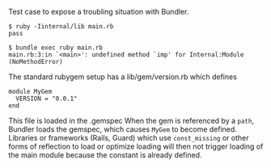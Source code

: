 Test case to expose a troubling situation with Bundler.

    $ ruby -Iinternal/lib main.rb
    pass

    $ bundle exec ruby main.rb
    main.rb:3:in `<main>': undefined method `imp' for Internal:Module (NoMethodError)

The standard rubygem setup has a lib/gem/version.rb which defines

    module MyGem
      VERSION = "0.0.1"
    end

This file is loaded in the .gemspec  When the gem is referenced by a `path`, Bundler loads the gemspec, which causes `MyGem` to become defined.  Libraries or frameworks (Rails, Guard) which use `const_missing` or other forms of reflection to load or optimize loading will then not trigger loading of the main module because the constant is already defined.
